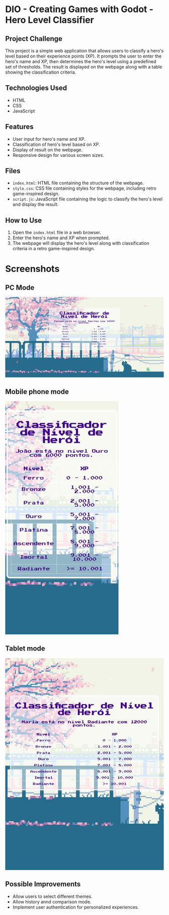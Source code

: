 # DIO - Creating Games with Godot - Hero Level Classifier

## Project Challenge
This project is a simple web application that allows users to classify a hero's level based on their experience points (XP). It prompts the user to enter the hero's name and XP, then determines the hero's level using a predefined set of thresholds. The result is displayed on the webpage along with a table showing the classification criteria.

## Technologies Used
- HTML
- CSS
- JavaScript

## Features
- User input for hero's name and XP.
- Classification of hero's level based on XP.
- Display of result on the webpage.
- Responsive design for various screen sizes.

## Files
- `index.html`: HTML file containing the structure of the webpage.
- `style.css`: CSS file containing styles for the webpage, including retro game-inspired design.
- `script.js`: JavaScript file containing the logic to classify the hero's level and display the result.

## How to Use
1. Open the `index.html` file in a web browser.
2. Enter the hero's name and XP when prompted.
3. The webpage will display the hero's level along with classification criteria in a retro game-inspired design.

# Screenshots
## PC Mode
![Screenshot](Screenshot1.jpg)

## Mobile phone mode
![Screenshot](Screenshot2.jpg)

## Tablet mode
![Screenshot](Screenshot3.jpeg)

## Possible Improvements
- Allow users to select different themes.
- Allow history annd comparison mode.
- Implement user authentication for personalized experiences.

